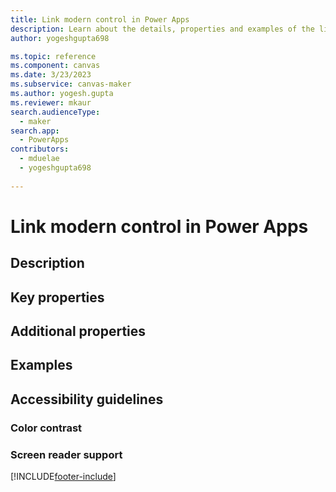 ```yaml
---
title: Link modern control in Power Apps
description: Learn about the details, properties and examples of the link modern control in Power Apps.
author: yogeshgupta698

ms.topic: reference
ms.component: canvas
ms.date: 3/23/2023
ms.subservice: canvas-maker
ms.author: yogesh.gupta
ms.reviewer: mkaur
search.audienceType: 
  - maker
search.app: 
  - PowerApps
contributors:
  - mduelae
  - yogeshgupta698
  
---
```

# Link modern control in Power Apps


## Description


## Key properties


## Additional properties


## Examples



## Accessibility guidelines

### Color contrast


### Screen reader support



[!INCLUDE[footer-include](../../../includes/footer-banner.md)]